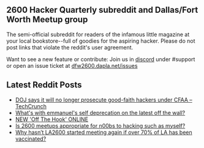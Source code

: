 ## 2600 Hacker Quarterly subreddit and Dallas/Fort Worth Meetup group
The semi-official subreddit for readers of the infamous little magazine at your local bookstore--full of goodies for the aspiring hacker. Please do not post links that violate the reddit's user agreement.

Want to see a new feature or contribute: 
Join us in [discord](https://dfw2600.dapla.net/chat) under #support or open an issue ticket at [dfw2600.dapla.net/issues](https://dfw2600.dapla.net/issues)

## Latest Reddit Posts
<!-- BLOG-POST-LIST:START -->
- [DOJ says it will no longer prosecute good-faith hackers under CFAA – TechCrunch](https://www.reddit.com/r/2600/comments/utcsa2/doj_says_it_will_no_longer_prosecute_goodfaith/)
- [What's with emmanuel's self deprecation on the latest off the wall?](https://www.reddit.com/r/2600/comments/ut9agz/whats_with_emmanuels_self_deprecation_on_the/)
- [NEW 'Off The Hook' ONLINE](https://2600.com/hook/18-05-2022)
- [Is 2600 meetups appropriate for n00bs to hacking such as myself?](https://www.reddit.com/r/2600/comments/us6jcq/is_2600_meetups_appropriate_for_n00bs_to_hacking/)
- [Why hasn’t LA2600 started meeting again if over 70% of LA has been vaccinated?](https://www.reddit.com/r/2600/comments/us66hx/why_hasnt_la2600_started_meeting_again_if_over_70/)
<!-- BLOG-POST-LIST:END -->
